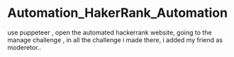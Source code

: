 # Automation_HakerRank_Automation
 use puppeteer , open the automated hackerrank website,  going to the manage challenge , in all the challenge i made there, i added my friend as moderetor..
